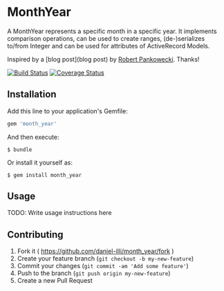 # MonthYear

A MonthYear represents a specific month in a specific year.
It implements comparison operations, can be used to create ranges, (de-)serializes to/from Integer and can
be used for attributes of ActiveRecord Models.

Inspired by a [blog post](blog post) by [Robert Pankowecki](https://github.com/paneq/). Thanks!

[![Build Status](https://travis-ci.org/daniel-illi/month_year.svg?branch=master)](https://travis-ci.org/daniel-illi/month_year)
[![Coverage Status](https://coveralls.io/repos/github/daniel-illi/month_year/badge.svg?branch=master)](https://coveralls.io/github/daniel-illi/month_year?branch=master)

## Installation

Add this line to your application's Gemfile:

```ruby
gem 'month_year'
```

And then execute:

    $ bundle

Or install it yourself as:

    $ gem install month_year

## Usage

TODO: Write usage instructions here

## Contributing

1. Fork it ( https://github.com/daniel-illi/month_year/fork )
2. Create your feature branch (`git checkout -b my-new-feature`)
3. Commit your changes (`git commit -am 'Add some feature'`)
4. Push to the branch (`git push origin my-new-feature`)
5. Create a new Pull Request
